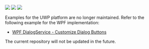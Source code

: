 <!-- default badges list -->
![](https://img.shields.io/endpoint?url=https://codecentral.devexpress.com/api/v1/VersionRange/150450149/22.1.3%2B)
[![](https://img.shields.io/badge/Open_in_DevExpress_Support_Center-FF7200?style=flat-square&logo=DevExpress&logoColor=white)](https://supportcenter.devexpress.com/ticket/details/T829072)
[![](https://img.shields.io/badge/📖_How_to_use_DevExpress_Examples-e9f6fc?style=flat-square)](https://docs.devexpress.com/GeneralInformation/403183)
<!-- default badges end -->
Examples for the UWP platform are no longer maintained. Refer to the following example for the WPF implementation:

* [WPF DialogService - Customize Dialog Buttons](https://github.com/DevExpress-Examples/wpf-dialogservice-customize-dialog-buttons)

The current repository will not be updated in the future.
